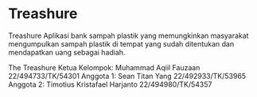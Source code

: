 # Treashure

Treashure Aplikasi bank sampah plastik yang memungkinkan masyarakat mengumpulkan sampah plastik di tempat yang sudah ditentukan dan mendapatkan uang sebagai hadiah.

The Treashure
Ketua Kelompok: Muhammad Aqiil Fauzaan 22/494733/TK/54301
Anggota 1: Sean Titan Yang 22/492933/TK/53965
Anggota 2: Timotius Kristafael Harjanto 22/494980/TK/54357